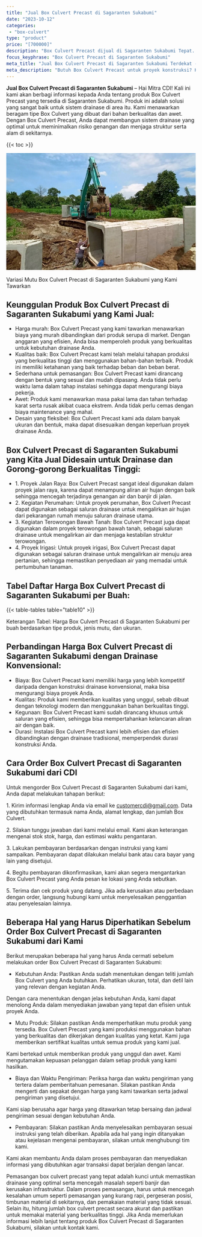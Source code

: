 ```yaml
---
title: "Jual Box Culvert Precast di Sagaranten Sukabumi"
date: "2023-10-12"
categories:
 - "box-culvert"
type: "product"
price: "[700000]"
description: "Box Culvert Precast dijual di Sagaranten Sukabumi Tepat. Box Culvert Precast ini menjadi solusi utama dalam proyek pembangunan sebagai bahan infrastruktur yang kuat dan unggul. Hubungi kami untuk konsultasi mendalam."
focus_keyphrase: "Box Culvert Precast di Sagaranten Sukabumi"
meta_title: "Jual Box Culvert Precast di Sagaranten Sukabumi Terdekat - CDI"
meta_description: "Butuh Box Culvert Precast untuk proyek konstruksi? Kami adalah solusi tepat dengan penawaran kompetitif. Klik untuk penawaran istimewa."
---
```


**Jual Box Culvert Precast di Sagaranten Sukabumi** – Hai Mitra CDI! Kali ini kami akan berbagi informasi kepada Anda tentang produk Box Culvert Precast yang tersedia di Sagaranten Sukabumi. Produk ini adalah solusi yang sangat baik untuk sistem drainase di area itu. Kami menawarkan beragam tipe Box Culvert yang dibuat dari bahan berkualitas dan awet. Dengan Box Culvert Precast, Anda dapat membangun sistem drainase yang optimal untuk meminimalkan risiko genangan dan menjaga struktur serta alam di sekitarnya.

{{< toc >}}

![Jual Box Culvert Precast di Sagaranten Sukabumi](/images/box-culvert/box-culvert-23.jpg)

Variasi Mutu Box Culvert Precast di Sagaranten Sukabumi yang Kami Tawarkan 

## Keunggulan Produk Box Culvert Precast di Sagaranten Sukabumi yang Kami Jual:

*   Harga murah: Box Culvert Precast yang kami tawarkan menawarkan biaya yang murah dibandingkan dari produk serupa di market. Dengan anggaran yang efisien, Anda bisa memperoleh produk yang berkualitas untuk kebutuhan drainase Anda.
*   Kualitas baik: Box Culvert Precast kami telah melalui tahapan produksi yang berkualitas tinggi dan menggunakan bahan-bahan terbaik. Produk ini memiliki ketahanan yang baik terhadap beban dan beban berat.
*   Sederhana untuk pemasangan: Box Culvert Precast kami dirancang dengan bentuk yang sesuai dan mudah dipasang. Anda tidak perlu waktu lama dalam tahap instalasi sehingga dapat mengurangi biaya pekerja.
*   Awet: Produk kami menawarkan masa pakai lama dan tahan terhadap karat serta rusak akibat cuaca ekstrem. Anda tidak perlu cemas dengan biaya maintenance yang mahal.
*   Desain yang fleksibel: Box Culvert Precast kami ada dalam banyak ukuran dan bentuk, maka dapat disesuaikan dengan keperluan proyek drainase Anda.

## Box Culvert Precast di Sagaranten Sukabumi yang Kita Jual Didesain untuk Drainase dan Gorong-gorong Berkualitas Tinggi:

*   1\. Proyek Jalan Raya: Box Culvert Precast sangat ideal digunakan dalam proyek jalan raya, karena dapat menampung aliran air hujan dengan baik sehingga mencegah terjadinya genangan air dan banjir di jalan.
*   2\. Kegiatan Perumahan: Untuk proyek perumahan, Box Culvert Precast dapat digunakan sebagai saluran drainase untuk mengalirkan air hujan dari pekarangan rumah menuju saluran drainase utama.
*   3\. Kegiatan Terowongan Bawah Tanah: Box Culvert Precast juga dapat digunakan dalam proyek terowongan bawah tanah, sebagai saluran drainase untuk mengalirkan air dan menjaga kestabilan struktur terowongan.
*   4\. Proyek Irigasi: Untuk proyek irigasi, Box Culvert Precast dapat digunakan sebagai saluran drainase untuk mengalirkan air menuju area pertanian, sehingga memastikan penyediaan air yang memadai untuk pertumbuhan tanaman.

## Tabel Daftar Harga Box Culvert Precast di Sagaranten Sukabumi per Buah:

{{< table-tables table="table10" >}}

Keterangan Tabel: Harga Box Culvert Precast di Sagaranten Sukabumi per buah berdasarkan tipe produk, jenis mutu, dan ukuran.

## Perbandingan Harga Box Culvert Precast di Sagaranten Sukabumi dengan Drainase Konvensional:

*   Biaya: Box Culvert Precast kami memiliki harga yang lebih kompetitif daripada dengan konstruksi drainase konvensional, maka bisa mengurangi biaya proyek Anda.
*   Kualitas: Produk kami memberikan kualitas yang unggul, sebab dibuat dengan teknologi modern dan menggunakan bahan berkualitas tinggi.
*   Kegunaan: Box Culvert Precast kami sudah dirancang khusus untuk saluran yang efisien, sehingga bisa mempertahankan kelancaran aliran air dengan baik.
*   Durasi: Instalasi Box Culvert Precast kami lebih efisien dan efisien dibandingkan dengan drainase tradisional, memperpendek durasi konstruksi Anda.

## Cara Order Box Culvert Precast di Sagaranten Sukabumi dari CDI

Untuk mengorder Box Culvert Precast di Sagaranten Sukabumi dari kami, Anda dapat melakukan tahapan berikut:

1\.  Kirim informasi lengkap Anda via email ke customercdi@gmail.com. Data yang dibutuhkan termasuk nama Anda, alamat lengkap, dan jumlah Box Culvert.

2\.  Silakan tunggu jawaban dari kami melalui email. Kami akan keterangan mengenai stok stok, harga, dan estimasi waktu pengantaran.

3\.  Lakukan pembayaran berdasarkan dengan instruksi yang kami sampaikan. Pembayaran dapat dilakukan melalui bank atau cara bayar yang lain yang disetujui.

4\.  Begitu pembayaran dikonfirmasikan, kami akan segera mengantarkan Box Culvert Precast yang Anda pesan ke lokasi yang Anda sebutkan.

5\.  Terima dan cek produk yang datang. Jika ada kerusakan atau perbedaan dengan order, langsung hubungi kami untuk menyelesaikan penggantian atau penyelesaian lainnya.

## Beberapa Hal yang Harus Diperhatikan Sebelum Order Box Culvert Precast di Sagaranten Sukabumi dari Kami

Berikut merupakan beberapa hal yang harus Anda cermati sebelum melakukan order Box Culvert Precast di Sagaranten Sukabumi:

*   Kebutuhan Anda: Pastikan Anda sudah menentukan dengan teliti jumlah Box Culvert yang Anda butuhkan. Perhatikan ukuran, total, dan detil lain yang relevan dengan kegiatan Anda.

Dengan cara menentukan dengan jelas kebutuhan Anda, kami dapat menolong Anda dalam menyediakan jawaban yang tepat dan efisien untuk proyek Anda.
*   Mutu Produk: Silakan pastikan Anda memperhatikan mutu produk yang tersedia. Box Culvert Precast yang kami produksi menggunakan bahan yang berkualitas dan dikerjakan dengan kualitas yang ketat. Kami juga memberikan sertifikat kualitas untuk semua produk yang kami jual.

Kami bertekad untuk memberikan produk yang unggul dan awet. Kami mengutamakan kepuasan pelanggan dalam setiap produk yang kami hasilkan.
*   Biaya dan Waktu Pengiriman: Periksa harga dan waktu pengiriman yang tertera dalam pemberitahuan pemesanan. Silakan pastikan Anda mengerti dan sepakat dengan harga yang kami tawarkan serta jadwal pengiriman yang disetujui.

Kami siap berusaha agar harga yang ditawarkan tetap bersaing dan jadwal pengiriman sesuai dengan kebutuhan Anda.
*   Pembayaran: Silakan pastikan Anda menyelesaikan pembayaran sesuai instruksi yang telah diberikan. Apabila ada hal yang ingin ditanyakan atau kejelasan mengenai pembayaran, silakan untuk menghubungi tim kami.

Kami akan membantu Anda dalam proses pembayaran dan menyediakan informasi yang dibutuhkan agar transaksi dapat berjalan dengan lancar.

Pemasangan box culvert precast yang tepat adalah kunci untuk memastikan drainase yang optimal serta mencegah masalah seperti banjir dan kerusakan infrastruktur. Dalam proses pemasangan, harus untuk mencegah kesalahan umum seperti pemasangan yang kurang rapi, pergeseran posisi, timbunan material di sekitarnya, dan pemakaian material yang tidak sesuai. Selain itu, hitung jumlah box culvert precast secara akurat dan pastikan untuk memakai material yang berkualitas tinggi. Jika Anda memerlukan informasi lebih lanjut tentang produk Box Culvert Precast di Sagaranten Sukabumi, silakan untuk kontak kami.